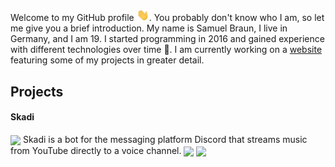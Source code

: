Welcome to my GitHub profile <img src="https://raw.githubusercontent.com/MindLabor/MindLabor/master/wave.gif" width="20px">. You probably don't know who I am, so let me give you a brief introduction. My name is Samuel Braun, I live in Germany, and I am 19. I started programming in 2016 and gained experience with different technologies over time 🧰. I am currently working on a <a href="https://mindlabor.dev">website</a> featuring some of my projects in greater detail. 


## Projects

#### Skadi
<img align="center" style="flex: 1;" src="https://github-readme-stats.vercel.app/api/pin/?username=MindLabor&repo=Skadi" />
Skadi is a bot for the messaging platform Discord that streams music from YouTube directly to a voice channel.




<a>
  <img align="center" src="https://github-readme-stats.vercel.app/api/top-langs/?username=MindLabor&hide=TSQL&layout=compact" />
</a>
<a>
  <img align="center" src="https://github-readme-stats.vercel.app/api?username=MindLabor&hide=contribs,prs&count_private=true&show_icons=true" />
</a>
